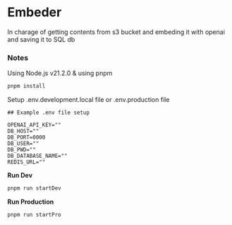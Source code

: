 # Embeder

In charage of getting contents from s3 bucket and embeding it with openai and saving it to SQL db

### Notes

Using Node.js v21.2.0 & using pnpm

```bash 
pnpm install
```

Setup .env.development.local file or .env.production file

```.env
## Example .env file setup

OPENAI_API_KEY=""
DB_HOST=""
DB_PORT=0000
DB_USER=""
DB_PWD=""
DB_DATABASE_NAME=""
REDIS_URL=""
```

**Run Dev**

```bash
pnpm run startDev
```

**Run Production**

```bash
pnpm run startPro
```